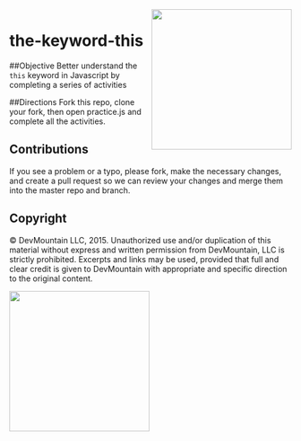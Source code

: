 <img src="https://s3.amazonaws.com/devmountain/readme-logo.png" width="250" align="right">

the-keyword-this
================

##Objective
Better understand the `this` keyword in Javascript by completing a series of activities

##Directions
Fork this repo, clone your fork, then open practice.js and complete all the activities.

## Contributions
If you see a problem or a typo, please fork, make the necessary changes, and create a pull request so we can review your changes and merge them into the master repo and branch.

## Copyright

© DevMountain LLC, 2015. Unauthorized use and/or duplication of this material without express and written permission from DevMountain, LLC is strictly prohibited. Excerpts and links may be used, provided that full and clear credit is given to DevMountain with appropriate and specific direction to the original content.

<img src="https://s3.amazonaws.com/devmountain/readme-logo.png" width="250">
